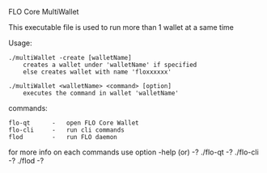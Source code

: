 FLO Core MultiWallet

This executable file is used to run more than 1 wallet at a same time

Usage:

	./multiWallet -create [walletName]
		creates a wallet under 'walletName' if specified
		else creates wallet with name 'floxxxxxx'
	
	./multiWallet <walletName> <command> [option]
		executes the command in wallet 'walletName'

commands:

	flo-qt		-	open FLO Core Wallet
	flo-cli		-	run cli commands
	flod		-	run FLO daemon

for more info on each commands use option -help (or) -?
	./flo-qt -?
	./flo-cli -?
	./flod -?
